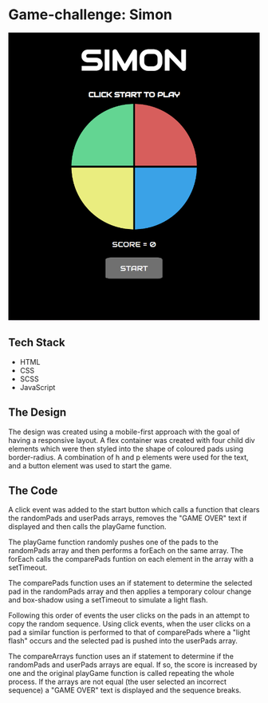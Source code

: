 # Game-challenge: Simon
![Simon game](https://github.com/abdullah-sattar/game-challenge/blob/main/game-preview.PNG)
## Tech Stack
 - HTML
 - CSS
 - SCSS
 - JavaScript

## The Design
The design was created using a mobile-first approach with the goal of having a responsive layout. A flex container was created with four child div elements which were then styled into the shape of coloured pads using border-radius. A combination of h and p elements were used for the text, and a button element was used to start the game.

## The Code
A click event was added to the start button which calls a function that clears the randomPads and userPads arrays, removes the "GAME OVER" text if displayed and then calls the playGame function.

The playGame function randomly pushes one of the pads to the randomPads array and then performs a forEach on the same array. The forEach calls the comparePads funtion on each element in the array with a setTimeout.

The comparePads function uses an if statement to determine the selected pad in the randomPads array and then applies a temporary colour change and box-shadow using a setTimeout to simulate a light flash.

Following this order of events the user clicks on the pads in an attempt to copy the random sequence. Using click events, when the user clicks on a pad a similar function is performed to that of comparePads where a "light flash" occurs and the selected pad is pushed into the userPads array.

The compareArrays function uses an if statement to determine if the randomPads and userPads arrays are equal. If so, the score is increased by one and the original playGame function is called repeating the whole process. If the arrays are not equal (the user selected an incorrect sequence) a "GAME OVER" text is displayed and the sequence breaks.
